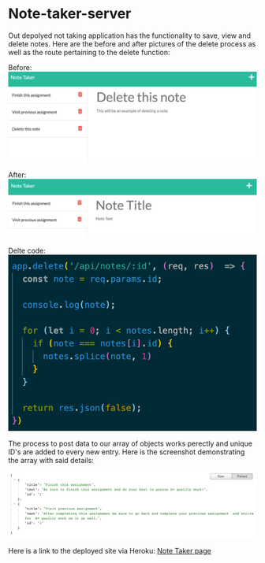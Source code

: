 # Note-taker-server

Out depolyed not taking application has the functionality to save, view and delete notes.  Here are the before and after pictures of the delete process as well as the route pertaining to the delete function:

Before:
![Before delete Screenshot](/screenshots/before.png "Before delete")

After:
![After delete Screenshot](/screenshots/after.png "After delete")

Delte code:
![Code for delete Screenshot](/screenshots/delete-code.png "Code for delete")

The process to post data to our array of objects works perectly and unique ID's are added to every new entry.  Here is the screenshot demonstrating the array with said details:

![Api Screenshot](/screenshots/api.png "Api delete")


Here is a link to the deployed site via Heroku:
[Note Taker page](https://pure-beach-02057.herokuapp.com/ "Note Taker")